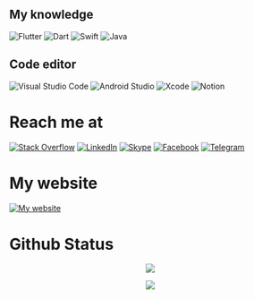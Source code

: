 ## My knowledge
![Flutter](https://img.shields.io/badge/flutter-%2302569B.svg?style=for-the-badge&logo=flutter&logoColor=white)
![Dart](https://img.shields.io/badge/dart-%230175C2.svg?style=for-the-badge&logo=dart&logoColor=white) 
![Swift](https://img.shields.io/badge/swift-F54A2A?style=for-the-badge&logo=swift&logoColor=white)
![Java](https://img.shields.io/badge/java-%23ED8B00.svg?style=for-the-badge&logo=java&logoColor=white)

## Code editor
![Visual Studio Code](https://img.shields.io/badge/Visual%20Studio%20Code-0078d7.svg?style=for-the-badge&logo=visual-studio-code&logoColor=white)
![Android Studio](https://img.shields.io/badge/Android%20Studio-3DDC84.svg?style=for-the-badge&logo=android-studio&logoColor=white)
![Xcode](https://img.shields.io/badge/Xcode-007ACC?style=for-the-badge&logo=Xcode&logoColor=white)
![Notion](https://img.shields.io/badge/Notion-%23000000.svg?style=for-the-badge&logo=notion&logoColor=white)

# Reach me at
[![Stack Overflow](https://img.shields.io/badge/-Stackoverflow-FE7A16?style=for-the-badge&logo=stack-overflow&logoColor=white)](https://stackoverflow.com/users/9678050/andynvt)
[![LinkedIn](https://img.shields.io/badge/linkedin-%230077B5.svg?style=for-the-badge&logo=linkedin&logoColor=white)](https://www.linkedin.com/in/andynvt/)
[![Skype](https://img.shields.io/badge/Skype-%2300AFF0.svg?style=for-the-badge&logo=Skype&logoColor=white)](https://join.skype.com/invite/WqitYarw30Su)
[![Facebook](https://img.shields.io/badge/Facebook-%231877F2.svg?style=for-the-badge&logo=Facebook&logoColor=white)](https://www.facebook.com/me.ngvantai/)
[![Telegram](https://img.shields.io/badge/Telegram-2CA5E0?style=for-the-badge&logo=telegram&logoColor=white)](https://t.me/andynvt)

# My website
[![My website](https://img.shields.io/badge/website-ngvantai.com-4790ff)](https://ngvantai.com)

# Github Status
<p align="center">
<img src="https://metrics.lecoq.io/andynvt">
</p>
<p align="center">
<img src="https://github-readme-stats.vercel.app/api/top-langs/?username=andynvt&layout=compact&theme=tokyonight&langs_count=6">
</p>
